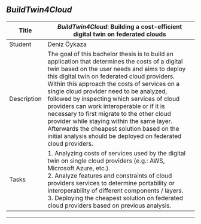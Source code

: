 ## *BuildTwin4Cloud*

| Title  | *BuildTwin4Cloud*: Building a cost-efficient digital twin on federated clouds |
| ----- | ----- |
| Student    | Deniz Öykaza  |
| Description | The goal of this bachelor thesis is to build an application that determines the costs of a digital twin based on the user needs and aims to deploy this digital twin on federated cloud providers.<br>Within this approach the costs of services on a single cloud provider need to be analyzed, followed by inspecting which services of cloud providers can work interoperable or if it is necessary to first migrate to the other cloud provider while staying within the same layer. Afterwards the cheapest solution based on the initial analysis should be deployed on federated cloud providers. |
| Tasks       | 1. Analyzing costs of services used by the digital twin on single cloud providers (e.g.: AWS, Microsoft Azure, etc.).<br>2. Analyze features and constraints of cloud providers services to determine portability or interoperability of different components / layers.<br>3. Deploying the cheapest solution on federated cloud providers based on previous analysis.|
---